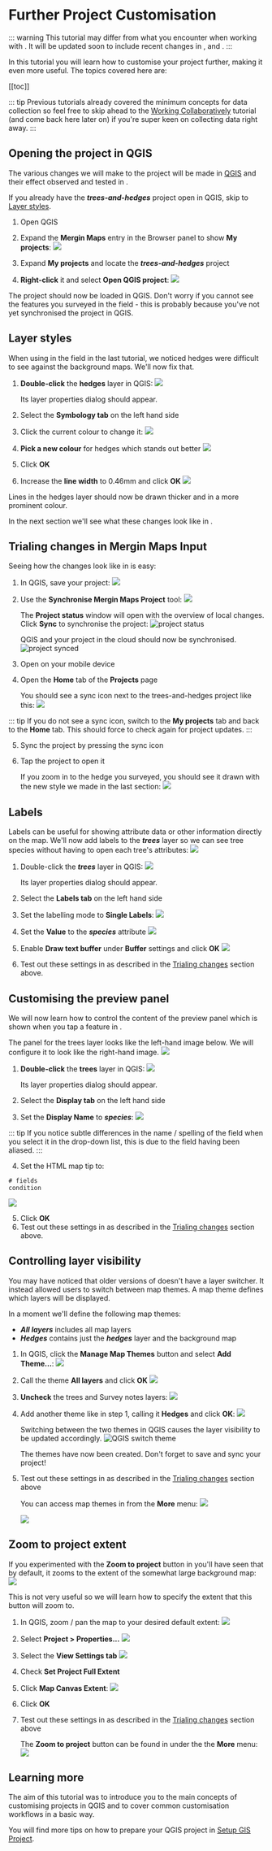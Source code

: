 # Further Project Customisation

::: warning
This tutorial may differ from what you encounter when working with <MainPlatformNameLink />. It will be updated soon to include recent changes in <MainPlatformNameLink />, <MobileAppName /> and <QGISPluginName />.
:::

In this tutorial you will learn how to customise your <MainPlatformNameLink /> project further, making it even more useful. The topics covered here are:

[[toc]]

::: tip
Previous tutorials already covered the minimum concepts for data collection so feel free to skip ahead to the [Working Collaboratively](../working-collaboratively/index.md) tutorial (and come back here later on) if you're super keen on collecting data right away.
:::

## Opening the project in QGIS
The various changes we will make to the project will be made in [QGIS](../../setup/install-qgis/) and their effect observed and tested in <MobileAppName />.

If you already have the ***trees-and-hedges*** project open in QGIS, skip to [Layer styles](#layer-styles).

1. Open QGIS
2. Expand the **Mergin Maps** entry in the Browser panel to show **My projects**:
   ![](./qgis-mergin-my-projects.jpg)

3. Expand **My projects** and locate the ***trees-and-hedges*** project
4. **Right-click** it and select **Open QGIS project**:
   ![](./qgis-mergin-open-project.jpg)

The project should now be loaded in QGIS. Don't worry if you cannot see the features you surveyed in the field - this is probably because you've not yet synchronised the project in QGIS.

## Layer styles
When using <MobileAppName /> in the field in the last tutorial, we noticed hedges were difficult to see against the background maps. We'll now fix that.

1. **Double-click** the **hedges** layer in QGIS:
   ![](./qgis-hedges-layer.jpg)
   
   Its layer properties dialog should appear.

2. Select the **Symbology tab** on the left hand side
3. Click the current colour to change it:
   ![](./qgis-symbology-colour.jpg)

4. **Pick a new colour** for hedges which stands out better
   ![](./qgis-select-colour-dialog.jpg)

5. Click **OK**
6. Increase the **line width** to 0.46mm and click **OK**
   ![](./qgis-symbology-width.jpg)

Lines in the hedges layer should now be drawn thicker and in a more prominent colour. 

In the next section we'll see what these changes look like in <MobileAppName />.

## Trialing changes in Mergin Maps Input
Seeing how the changes look like in <MobileAppName /> is easy:

1. In QGIS, save your project:
   ![](./qgis-save-project.jpg)

2. Use the **Synchronise Mergin Maps Project** tool:
   ![](./qgis-sync-mergin-project.jpg)

   The **Project status** window will open with the overview of local changes. Click **Sync** to synchronise the project:
   ![project status](../creating-a-project-in-qgis/qgis-sync-mergin-project-status.jpg)
   
   QGIS and your project in the cloud should now be synchronised.
   ![project synced](./qgis-mergin-project-sync.jpg)

3. Open <MobileAppName /> on your mobile device
4. Open the **Home** tab of the **Projects** page
   
   You should see a sync icon next to the trees-and-hedges project like this:
   ![](../mobile/merginmaps-mobile-sync-project.jpg)

::: tip
If you do not see a sync icon, switch to the **My projects** tab and back to the **Home** tab. This should force <MobileAppName /> to check again for project updates.
:::

5. Sync the project by pressing the sync icon
6. Tap the project to open it

   If you zoom in to the hedge you surveyed, you should see it drawn with the new style we made in the last section:
   ![](./merginmaps-mobile-better-line-style.jpg)

## Labels
Labels can be useful for showing attribute data or other information directly on the map. We'll now add labels to the ***trees*** layer so we can see tree species without having to open each tree's attributes:
![](./merginmaps-mobile-labels-example.jpg)

1. Double-click the ***trees*** layer in QGIS:
   ![](./qgis-trees-layer.jpg)
   
   Its layer properties dialog should appear.

2. Select the **Labels tab** on the left hand side
3. Set the labelling mode to **Single Labels**:
   ![](./qgis-symbology-labels.jpg)

4. Set the **Value** to the ***species*** attribute
   ![](./qgis-symbology-labels-2.jpg)

5. Enable **Draw text buffer** under **Buffer** settings and click **OK**
   ![](./qgis-symbology-labels-3.jpg)

6. Test out these settings in <MobileAppName /> as described in the [Trialing changes](#trialing-changes-in-mergin-maps-input) section above.

## Customising the preview panel
We will now learn how to control the content of the preview panel which is shown when you tap a feature in <MobileAppName />.

The panel for the trees layer looks like the left-hand image below. We will configure it to look like the right-hand image.
![](./merginmaps-mobile-preview-panel-changes.jpg)

1. **Double-click** the **trees** layer in QGIS:
   ![](./qgis-trees-layer.jpg)
   
   Its layer properties dialog should appear.

2. Select the **Display tab** on the left hand side
3. Set the **Display Name** to ***species***:
   ![](./qgis-display-name.jpg)

::: tip
If you notice subtle differences in the name / spelling of the field when you select it in the drop-down list, this is due to the field having been aliased.
:::

4. Set the HTML map tip to:
```
# fields
condition
```
   ![](./qgis-html-map-tip.jpg)

5. Click **OK**
6. Test out these settings in <MobileAppName /> as described in the [Trialing changes](#trialing-changes-in-mergin-maps-input) section above.

## Controlling layer visibility
You may have noticed that older versions of <MobileAppName /> doesn't have a layer switcher. It instead allowed users to switch between map themes. A map theme defines which layers will be displayed.

In a moment we'll define the following map themes:
* ***All layers*** includes all map layers
* ***Hedges*** contains just the ***hedges*** layer and the background map

1. In QGIS, click the **Manage Map Themes** button and select **Add Theme...**:
   ![](./qgis-add-theme.png)

2. Call the theme **All layers** and click **OK**
   ![](./qgis-name-theme.jpg)

3. **Uncheck** the trees and Survey notes layers:
   ![](./qgis-toggle-layers.jpg)

4. Add another theme like in step 1, calling it **Hedges** and click **OK**:
   ![](./qgis-name-theme-2.jpg)

   Switching between the two themes in QGIS causes the layer visibility to be updated accordingly.
   ![QGIS switch theme](./qgis-toggle-themes.png)

   The themes have now been created. Don't forget to save and sync your project!

5. Test out these settings in <MobileAppName /> as described in the [Trialing changes](#trialing-changes-in-mergin-maps-input) section above

   You can access map themes in <MobileAppName /> from the **More** menu:
   ![](./merginmaps-mobile-map-themes-button.jpg)

   ![](./merginmaps-mobile-map-themes.jpg)

## Zoom to project extent
If you experimented with the **Zoom to project** button in <MobileAppName /> you'll have seen that by default, it zooms to the extent of the somewhat large background map:
![](../capturing-first-data/merginmaps-mobile-location-shown-on-osm.jpg)

This is not very useful so we will learn how to specify the extent that this button will zoom to.

1. In QGIS, zoom / pan the map to your desired default extent:
   ![](./qgis-desired-project-extent.jpg)

2. Select **Project > Properties...**
   ![](./qgis-project-properties.jpg)

3. Select the **View Settings tab**
   ![](./qgis-project-properties-project-extent.png)

4. Check **Set Project Full Extent**
5. Click **Map Canvas Extent**:
   ![](./qgis-project-properties-project-extent-set-by-canvas.png)

6. Click **OK**
7. Test out these settings in <MobileAppName /> as described in the [Trialing changes](#trialing-changes-in-mergin-maps-input) section above
   
   The **Zoom to project** button can be found in <MobileAppName /> under the the **More** menu:
   ![](./merginmaps-mobile-zoom-to-project-button.jpg)

## Learning more
The aim of this tutorial was to introduce you to the main concepts of customising <MainPlatformName /> projects in QGIS and to cover common customisation workflows in a basic way.

You will find more tips on how to prepare your QGIS project in [Setup GIS Project](../../gis/features/).
